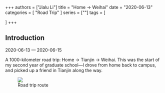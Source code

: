 +++
authors = ["Jialu Li"]
title = "Home → Weihai"
date = "2020-06-13"
categories = [
    "Road Trip"
]
series = [""]
tags = [
    
]
+++
<!DOCTYPE html>
<html lang="en">
<head>
    <meta charset="UTF-8">
    <meta name="viewport" content="width=device-width, initial-scale=1.0">
    <link rel="stylesheet" href="/assets/css/styles.css">
</head>
<body>
    <article>
        <section>
            <h2>Introduction</h2>
            <p>2020-06-13 — 2020-06-15</p>
            <p>A 1000-kilometer road trip: Home → Tianjin → Weihai.  
This was the start of my second year of graduate school—I drove from home back to campus, and picked up a friend in Tianjin along the way.</p>
            <div class="container">
                <div class="image">
                    <figure>
                        <a data-fancybox="gallery" href="https://cdn.heirenlop.com/daily-record/zijia3.png">
                            <img src="https://cdn.heirenlop.com/daily-record/zijia3.png" loading="lazy">
                        </a>
                        <figcaption>Road trip route</figcaption>
                    </figure>
                </div>
            </div>
        </section>
    </article>
</body>
</html>
